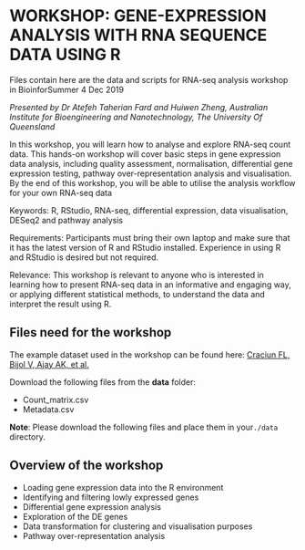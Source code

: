 # WORKSHOP: GENE-EXPRESSION ANALYSIS WITH RNA SEQUENCE DATA USING R

Files contain here are the data and scripts for RNA-seq analysis workshop in BioinforSummer 4 Dec 2019

*Presented by Dr Atefeh Taherian Fard and Huiwen Zheng, Australian Institute for Bioengineering and Nanotechnology, The University Of Queensland*

In this workshop, you will learn how to analyse and explore RNA-seq count data. This hands-on workshop will cover basic steps in gene expression data analysis, including quality assessment, normalisation, differential gene expression testing, pathway over-representation analysis and visualisation. By the end of this workshop, you will be able to utilise the analysis workflow for your own RNA-seq data

Keywords: R, RStudio, RNA-seq, differential expression, data visualisation, DESeq2 and pathway analysis

Requirements: Participants must bring their own laptop and make sure that it has the latest version of R and RStudio installed. Experience in using R and RStudio is desired but not required.

Relevance: This workshop is relevant to anyone who is interested in learning how to present RNA-seq data in an informative and engaging way, or applying different statistical methods, to understand the data and interpret the result using R.

## Files need for the workshop 

The example dataset used in the workshop can be found here: [Craciun FL, Bijol V, Ajay AK, et al.](https://www.ncbi.nlm.nih.gov/pmc/articles/PMC4884105/) 

Download the following files from the **data** folder:

* Count_matrix.csv
* Metadata.csv

**Note**: Please download the following files and place them in your`./data` directory.

## Overview of the workshop 

* Loading gene expression data into the R environment
* Identifying and filtering lowly expressed genes
* Differential gene expression analysis 
* Exploration of the DE genes
* Data transformation for clustering and visualisation purposes
* Pathway over-representation analysis



